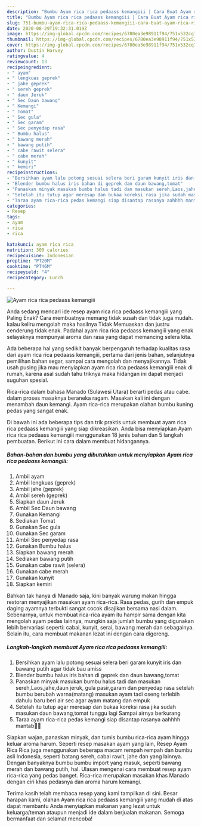 ```yaml
---
description: "Bumbu Ayam rica rica pedaass kemangiii | Cara Buat Ayam rica rica pedaass kemangiii Yang Lezat Sekali"
title: "Bumbu Ayam rica rica pedaass kemangiii | Cara Buat Ayam rica rica pedaass kemangiii Yang Lezat Sekali"
slug: 751-bumbu-ayam-rica-rica-pedaass-kemangiii-cara-buat-ayam-rica-rica-pedaass-kemangiii-yang-lezat-sekali
date: 2020-08-29T19:32:31.019Z
image: https://img-global.cpcdn.com/recipes/6780ea3e98911f94/751x532cq70/ayam-rica-rica-pedaass-kemangiii-foto-resep-utama.jpg
thumbnail: https://img-global.cpcdn.com/recipes/6780ea3e98911f94/751x532cq70/ayam-rica-rica-pedaass-kemangiii-foto-resep-utama.jpg
cover: https://img-global.cpcdn.com/recipes/6780ea3e98911f94/751x532cq70/ayam-rica-rica-pedaass-kemangiii-foto-resep-utama.jpg
author: Dustin Harvey
ratingvalue: 4
reviewcount: 13
recipeingredient:
- " ayam"
- " lengkuas geprek"
- " jahe geprek"
- " sereh geprek"
- " daun Jeruk"
- " Sec Daun bawang"
- " Kemangi"
- " Tomat"
- " Sec gula"
- " Sec garam"
- " Sec penyedap rasa"
- " Bumbu halus"
- " bawang merah"
- " bawang putih"
- " cabe rawit selera"
- " cabe merah"
- " kunyit"
- " kemiri"
recipeinstructions:
- "Bersihkan ayam lalu potong sesuai selera beri garam kunyit iris dan bawang putih agar tidak bau amiss"
- "Blender bumbu halus iris bahan di geprek dan daun bawang,tomat"
- "Panaskan minyak masukan bumbu halus tadi dan masukan sereh,Laos,jahe,daun jeruk, gula pasir,garam dan penyedap rasa setelah bumbu berubah warna(matang) masukan ayam tadi oseng terlebih dahulu baru beri air sec agar ayam matang dan empuk"
- "Setelah itu tutup agar meresap dan bukaa koreksi rasa jika sudah masukan daun bawang,tomat tunggu lagi Sampai airnya berkurang"
- "Taraa ayam rica-rica pedas kemangi siap disantap rasanya aahhhh mantab🤭🤩"
categories:
- Resep
tags:
- ayam
- rica
- rica

katakunci: ayam rica rica 
nutrition: 300 calories
recipecuisine: Indonesian
preptime: "PT20M"
cooktime: "PT46M"
recipeyield: "4"
recipecategory: Lunch

---
```



![Ayam rica rica pedaass kemangiii](https://img-global.cpcdn.com/recipes/6780ea3e98911f94/751x532cq70/ayam-rica-rica-pedaass-kemangiii-foto-resep-utama.jpg)

Anda sedang mencari ide resep ayam rica rica pedaass kemangiii yang Paling Enak? Cara membuatnya memang tidak susah dan tidak juga mudah. kalau keliru mengolah maka hasilnya Tidak Memuaskan dan justru cenderung tidak enak. Padahal ayam rica rica pedaass kemangiii yang enak selayaknya mempunyai aroma dan rasa yang dapat memancing selera kita.

Ada beberapa hal yang sedikit banyak berpengaruh terhadap kualitas rasa dari ayam rica rica pedaass kemangiii, pertama dari jenis bahan, selanjutnya pemilihan bahan segar, sampai cara mengolah dan menyajikannya. Tidak usah pusing jika mau menyiapkan ayam rica rica pedaass kemangiii enak di rumah, karena asal sudah tahu triknya maka hidangan ini dapat menjadi suguhan spesial.

Rica-rica dalam bahasa Manado (Sulawesi Utara) berarti pedas atau cabe. dalam proses masaknya beraneka ragam. Masakan kali ini dengan menambah daun kemangi. Ayam rica-rica merupakan olahan bumbu kuning pedas yang sangat enak.


Di bawah ini ada beberapa tips dan trik praktis untuk membuat ayam rica rica pedaass kemangiii yang siap dikreasikan. Anda bisa menyiapkan Ayam rica rica pedaass kemangiii menggunakan 18 jenis bahan dan 5 langkah pembuatan. Berikut ini cara dalam membuat hidangannya.

<!--inarticleads1-->

##### Bahan-bahan dan bumbu yang dibutuhkan untuk menyiapkan Ayam rica rica pedaass kemangiii:

1. Ambil  ayam
1. Ambil  lengkuas (geprek)
1. Ambil  jahe (geprek)
1. Ambil  sereh (geprek)
1. Siapkan  daun Jeruk
1. Ambil  Sec Daun bawang
1. Gunakan  Kemangi
1. Sediakan  Tomat
1. Gunakan  Sec gula
1. Gunakan  Sec garam
1. Ambil  Sec penyedap rasa
1. Gunakan  Bumbu halus
1. Siapkan  bawang merah
1. Sediakan  bawang putih
1. Gunakan  cabe rawit (selera)
1. Gunakan  cabe merah
1. Gunakan  kunyit
1. Siapkan  kemiri


Bahkan tak hanya di Manado saja, kini banyak warung makan hingga restoran menyajikan masakan ayam rica-rica. Rasa pedas, gurih dan empuk daging ayamnya terbukti sangat cocok disajikan bersama nasi dalam. Sebenarnya, untuk membuat rica-rica ayam itu hampir sama dengan kita mengolah ayam pedas lainnya, mungkin saja jumlah bumbu yang digunakan lebih bervariasi seperti: cabai, kunyit, serai, bawang merah dan sebagainya. Selain itu, cara membuat makanan lezat ini dengan cara digoreng. 

<!--inarticleads2-->

##### Langkah-langkah membuat Ayam rica rica pedaass kemangiii:

1. Bersihkan ayam lalu potong sesuai selera beri garam kunyit iris dan bawang putih agar tidak bau amiss
1. Blender bumbu halus iris bahan di geprek dan daun bawang,tomat
1. Panaskan minyak masukan bumbu halus tadi dan masukan sereh,Laos,jahe,daun jeruk, gula pasir,garam dan penyedap rasa setelah bumbu berubah warna(matang) masukan ayam tadi oseng terlebih dahulu baru beri air sec agar ayam matang dan empuk
1. Setelah itu tutup agar meresap dan bukaa koreksi rasa jika sudah masukan daun bawang,tomat tunggu lagi Sampai airnya berkurang
1. Taraa ayam rica-rica pedas kemangi siap disantap rasanya aahhhh mantab🤭🤩


Siapkan wajan, panaskan minyak, dan tumis bumbu rica-rica ayam hingga keluar aroma harum. Seperti resep masakan ayam yang lain, Resep Ayam Rica Rica juga menggunakan beberapa macam rempah rempah dan bumbu asli Indonesia, seperti batang sereh, cabai rawit, jahe dan yang lainnya. Dengan banyaknya bumbu bumbu import yang masuk, seperti bawang merah dan bawang putih, hal. Ulasan mengenai cara membuat resep ayam rica-rica yang pedas banget. Rica-rica merupakan masakan khas Manado dengan ciri khas pedasnya dan aroma harum kemangi. 

Terima kasih telah membaca resep yang kami tampilkan di sini. Besar harapan kami, olahan Ayam rica rica pedaass kemangiii yang mudah di atas dapat membantu Anda menyiapkan makanan yang lezat untuk keluarga/teman ataupun menjadi ide dalam berjualan makanan. Semoga bermanfaat dan selamat mencoba!
